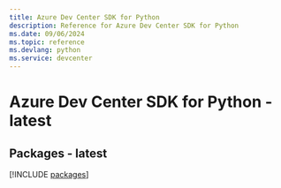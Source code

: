 ```yaml
---
title: Azure Dev Center SDK for Python
description: Reference for Azure Dev Center SDK for Python
ms.date: 09/06/2024
ms.topic: reference
ms.devlang: python
ms.service: devcenter
---
```

# Azure Dev Center SDK for Python - latest
## Packages - latest
[!INCLUDE [packages](dev-center-index.md)]